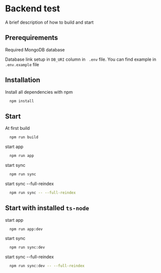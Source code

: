 
# Backend test

A brief description of how to build and start
## Prerequirements

Required MongoDB database

Database link setup in `DB_URI` column in ` .env` file.
You can find example in `.env.example` file

## Installation

Install all dependencies with npm

```bash
  npm install
```
    
## Start 

At first build
```bash
  npm run build
```


start app
```bash
  npm run app
```

start sync
```bash
  npm run sync
```

start sync --full-reindex
```bash
  npm run sync -- --full-reindex
```

## Start with installed  `ts-node`

start app
```bash
  npm run app:dev
```

start sync
```bash
  npm run sync:dev
```

start sync --full-reindex
```bash
  npm run sync:dev -- --full-reindex
```
